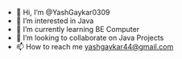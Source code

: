 - 👋 Hi, I’m @YashGaykar0309
- 👀 I’m interested in Java
- 🌱 I’m currently learning BE Computer
- 💞️ I’m looking to collaborate on Java Projects
- 📫 How to reach me yashgaykar44@gmail.com

<!---
YashGaykar0309/YashGaykar0309 is a ✨ special ✨ repository because its `README.md` (this file) appears on your GitHub profile.
You can click the Preview link to take a look at your changes.
--->
